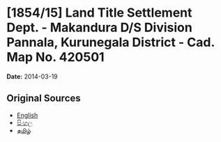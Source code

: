 # [1854/15] Land Title Settlement Dept. - Makandura D/S Division Pannala, Kurunegala District - Cad. Map No. 420501

**Date:** 2014-03-19

## Original Sources

- [English](https://documents.gov.lk/view/extra-gazettes/2014/3/1854-15_E.pdf)
- [සිංහල](https://documents.gov.lk/view/extra-gazettes/2014/3/1854-15_S.pdf)
- [தமிழ்](https://documents.gov.lk/view/extra-gazettes/2014/3/1854-15_T.pdf)
